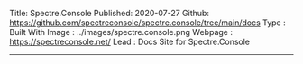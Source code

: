 Title: Spectre.Console
Published: 2020-07-27
Github: https://github.com/spectreconsole/spectre.console/tree/main/docs
Type : Built With
Image : ../images/spectre.console.png
Webpage : https://spectreconsole.net/
Lead : Docs Site for Spectre.Console

---